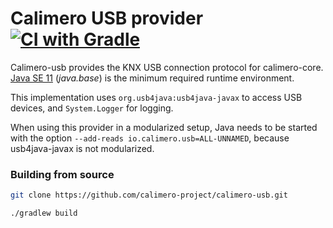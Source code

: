 Calimero USB provider [![CI with Gradle](https://github.com/calimero-project/calimero-usb/actions/workflows/gradle.yml/badge.svg)](https://github.com/calimero-project/calimero-usb/actions/workflows/gradle.yml)
=============

Calimero-usb provides the KNX USB connection protocol for calimero-core. 
[Java SE 11](https://jdk.java.net/archive/) (_java.base_) is the minimum required runtime environment.

This implementation uses `org.usb4java:usb4java-javax` to access USB devices, and `System.Logger` for logging.

When using this provider in a modularized setup, Java needs to be started with the option `--add-reads io.calimero.usb=ALL-UNNAMED`, because usb4java-javax is not modularized.

### Building from source
~~~ sh
git clone https://github.com/calimero-project/calimero-usb.git
~~~

    ./gradlew build
